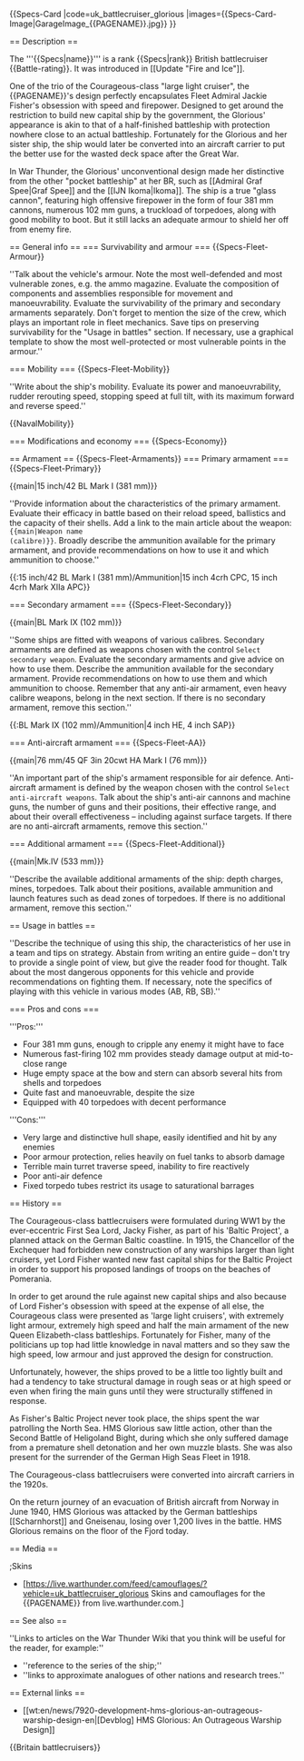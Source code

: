 {{Specs-Card
|code=uk_battlecruiser_glorious
|images={{Specs-Card-Image|GarageImage_{{PAGENAME}}.jpg}}
}}

== Description ==
<!-- ''In the first part of the description, cover the history of the ship's creation and military application. In the second part, tell the reader about using this ship in the game. Add a screenshot: if a beginner player has a hard time remembering vehicles by name, a picture will help them identify the ship in question.'' -->
The '''{{Specs|name}}''' is a rank {{Specs|rank}} British battlecruiser {{Battle-rating}}. It was introduced in [[Update "Fire and Ice"]].

One of the trio of the Courageous-class "large light cruiser", the {{PAGENAME}}'s design perfectly encapsulates Fleet Admiral Jackie Fisher's obsession with speed and firepower. Designed to get around the restriction to build new capital ship by the government, the Glorious' appearance is akin to that of a half-finished battleship with protection nowhere close to an actual battleship. Fortunately for the Glorious and her sister ship, the ship would later be converted into an aircraft carrier to put the better use for the wasted deck space after the Great War.

In War Thunder, the Glorious' unconventional design made her distinctive from the other "pocket battleship" at her BR, such as [[Admiral Graf Spee|Graf Spee]] and the [[IJN Ikoma|Ikoma]]. The ship is a true "glass cannon", featuring high offensive firepower in the form of four 381 mm cannons, numerous 102 mm guns, a truckload of torpedoes, along with good mobility to boot. But it still lacks an adequate armour to shield her off from enemy fire.

== General info ==
=== Survivability and armour ===
{{Specs-Fleet-Armour}}
<!-- ''Talk about the vehicle's armour. Note the most well-defended and most vulnerable zones, e.g. the ammo magazine. Evaluate the composition of components and assemblies responsible for movement and manoeuvrability. Evaluate the survivability of the primary and secondary armaments separately. Don't forget to mention the size of the crew, which plays an important role in fleet mechanics. Save tips on preserving survivability for the "Usage in battles" section. If necessary, use a graphical template to show the most well-protected or most vulnerable points in the armour.'' -->
''Talk about the vehicle's armour. Note the most well-defended and most vulnerable zones, e.g. the ammo magazine. Evaluate the composition of components and assemblies responsible for movement and manoeuvrability. Evaluate the survivability of the primary and secondary armaments separately. Don't forget to mention the size of the crew, which plays an important role in fleet mechanics. Save tips on preserving survivability for the "Usage in battles" section. If necessary, use a graphical template to show the most well-protected or most vulnerable points in the armour.''

=== Mobility ===
{{Specs-Fleet-Mobility}}
<!-- ''Write about the ship's mobility. Evaluate its power and manoeuvrability, rudder rerouting speed, stopping speed at full tilt, with its maximum forward and reverse speed.'' -->
''Write about the ship's mobility. Evaluate its power and manoeuvrability, rudder rerouting speed, stopping speed at full tilt, with its maximum forward and reverse speed.''

{{NavalMobility}}

=== Modifications and economy ===
{{Specs-Economy}}

== Armament ==
{{Specs-Fleet-Armaments}}
=== Primary armament ===
{{Specs-Fleet-Primary}}
<!-- ''Provide information about the characteristics of the primary armament. Evaluate their efficacy in battle based on their reload speed, ballistics and the capacity of their shells. Add a link to the main article about the weapon: <code><nowiki>{{main|Weapon name (calibre)}}</nowiki></code>. Broadly describe the ammunition available for the primary armament, and provide recommendations on how to use it and which ammunition to choose.'' -->
{{main|15 inch/42 BL Mark I (381 mm)}}

''Provide information about the characteristics of the primary armament. Evaluate their efficacy in battle based on their reload speed, ballistics and the capacity of their shells. Add a link to the main article about the weapon: <code><nowiki>{{main|Weapon name (calibre)}}</nowiki></code>. Broadly describe the ammunition available for the primary armament, and provide recommendations on how to use it and which ammunition to choose.''

{{:15 inch/42 BL Mark I (381 mm)/Ammunition|15 inch 4crh CPC, 15 inch 4crh Mark XIIa APC}}

=== Secondary armament ===
{{Specs-Fleet-Secondary}}
<!-- ''Some ships are fitted with weapons of various calibres. Secondary armaments are defined as weapons chosen with the control <code>Select secondary weapon</code>. Evaluate the secondary armaments and give advice on how to use them. Describe the ammunition available for the secondary armament. Provide recommendations on how to use them and which ammunition to choose. Remember that any anti-air armament, even heavy calibre weapons, belong in the next section. If there is no secondary armament, remove this section.'' -->
{{main|BL Mark IX (102 mm)}}

''Some ships are fitted with weapons of various calibres. Secondary armaments are defined as weapons chosen with the control <code>Select secondary weapon</code>. Evaluate the secondary armaments and give advice on how to use them. Describe the ammunition available for the secondary armament. Provide recommendations on how to use them and which ammunition to choose. Remember that any anti-air armament, even heavy calibre weapons, belong in the next section. If there is no secondary armament, remove this section.''

{{:BL Mark IX (102 mm)/Ammunition|4 inch HE, 4 inch SAP}}

=== Anti-aircraft armament ===
{{Specs-Fleet-AA}}
<!-- ''An important part of the ship's armament responsible for air defence. Anti-aircraft armament is defined by the weapon chosen with the control <code>Select anti-aircraft weapons</code>. Talk about the ship's anti-air cannons and machine guns, the number of guns and their positions, their effective range, and about their overall effectiveness – including against surface targets. If there are no anti-aircraft armaments, remove this section.'' -->
{{main|76 mm/45 QF 3in 20cwt HA Mark I (76 mm)}}

''An important part of the ship's armament responsible for air defence. Anti-aircraft armament is defined by the weapon chosen with the control <code>Select anti-aircraft weapons</code>. Talk about the ship's anti-air cannons and machine guns, the number of guns and their positions, their effective range, and about their overall effectiveness – including against surface targets. If there are no anti-aircraft armaments, remove this section.''

=== Additional armament ===
{{Specs-Fleet-Additional}}
<!-- ''Describe the available additional armaments of the ship: depth charges, mines, torpedoes. Talk about their positions, available ammunition and launch features such as dead zones of torpedoes. If there is no additional armament, remove this section.'' -->
{{main|Mk.IV (533 mm)}}

''Describe the available additional armaments of the ship: depth charges, mines, torpedoes. Talk about their positions, available ammunition and launch features such as dead zones of torpedoes. If there is no additional armament, remove this section.''

== Usage in battles ==
<!-- ''Describe the technique of using this ship, the characteristics of her use in a team and tips on strategy. Abstain from writing an entire guide – don't try to provide a single point of view, but give the reader food for thought. Talk about the most dangerous opponents for this vehicle and provide recommendations on fighting them. If necessary, note the specifics of playing with this vehicle in various modes (AB, RB, SB).'' -->
''Describe the technique of using this ship, the characteristics of her use in a team and tips on strategy. Abstain from writing an entire guide – don't try to provide a single point of view, but give the reader food for thought. Talk about the most dangerous opponents for this vehicle and provide recommendations on fighting them. If necessary, note the specifics of playing with this vehicle in various modes (AB, RB, SB).''

=== Pros and cons ===
<!-- ''Summarise and briefly evaluate the vehicle in terms of its characteristics and combat effectiveness. Mark its pros and cons in the bulleted list. Try not to use more than 6 points for each of the characteristics. Avoid using categorical definitions such as "bad", "good" and the like - use substitutions with softer forms such as "inadequate" and "effective".'' -->

'''Pros:'''

* Four 381 mm guns, enough to cripple any enemy it might have to face
* Numerous fast-firing 102 mm provides steady damage output at mid-to-close range
* Huge empty space at the bow and stern can absorb several hits from shells and torpedoes
* Quite fast and manoeuvrable, despite the size
* Equipped with 40 torpedoes with decent performance

'''Cons:'''

* Very large and distinctive hull shape, easily identified and hit by any enemies
* Poor armour protection, relies heavily on fuel tanks to absorb damage
* Terrible main turret traverse speed, inability to fire reactively
* Poor anti-air defence
* Fixed torpedo tubes restrict its usage to saturational barrages

== History ==
<!-- ''Describe the history of the creation and combat usage of the ship in more detail than in the introduction. If the historical reference turns out to be too long, take it to a separate article, taking a link to the article about the ship and adding a block "/History" (example: <nowiki>https://wiki.warthunder.com/(Ship-name)/History</nowiki>) and add a link to it here using the <code>main</code> template. Be sure to reference text and sources by using <code><nowiki><ref></ref></nowiki></code>, as well as adding them at the end of the article with <code><nowiki><references /></nowiki></code>. This section may also include the ship's dev blog entry (if applicable) and the in-game encyclopedia description (under <code><nowiki>=== In-game description ===</nowiki></code>, also if applicable).'' -->

The Courageous-class battlecruisers were formulated during WW1 by the ever-eccentric First Sea Lord, Jacky Fisher, as part of his 'Baltic Project', a planned attack on the German Baltic coastline. In 1915, the Chancellor of the Exchequer had forbidden new construction of any warships larger than light cruisers, yet Lord Fisher wanted new fast capital ships for the Baltic Project in order to support his proposed landings of troops on the beaches of Pomerania.

In order to get around the rule against new capital ships and also because of Lord Fisher's obsession with speed at the expense of all else, the Courageous class were presented as 'large light cruisers', with extremely light armour, extremely high speed and half the main armament of the new Queen Elizabeth-class battleships. Fortunately for Fisher, many of the politicians up top had little knowledge in naval matters and so they saw the high speed, low armour and just approved the design for construction.

Unfortunately, however, the ships proved to be a little too lightly built and had a tendency to take structural damage in rough seas or at high speed or even when firing the main guns until they were structurally stiffened in response.

As Fisher's Baltic Project never took place, the ships spent the war patrolling the North Sea. HMS Glorious saw little action, other than the Second Battle of Heligoland Bight, during which she only suffered damage from a premature shell detonation and her own muzzle blasts. She was also present for the surrender of the German High Seas Fleet in 1918.

The Courageous-class battlecruisers were converted into aircraft carriers in the 1920s.

On the return journey of an evacuation of British aircraft from Norway in June 1940, HMS Glorious was attacked by the German battleships [[Scharnhorst]] and Gneisenau, losing over 1,200 lives in the battle. HMS Glorious remains on the floor of the Fjord today.

== Media ==
<!-- ''Excellent additions to the article would be video guides, screenshots from the game, and photos.'' -->

;Skins
* [https://live.warthunder.com/feed/camouflages/?vehicle=uk_battlecruiser_glorious Skins and camouflages for the {{PAGENAME}} from live.warthunder.com.]

== See also ==
<!-- ''Links to articles on the War Thunder Wiki that you think will be useful for the reader, for example:''
* ''reference to the series of the ship;''
* ''links to approximate analogues of other nations and research trees.'' -->
''Links to articles on the War Thunder Wiki that you think will be useful for the reader, for example:''

* ''reference to the series of the ship;''
* ''links to approximate analogues of other nations and research trees.''

== External links ==
<!-- ''Paste links to sources and external resources, such as:''
* ''topic on the official game forum;''
* ''other literature.'' -->

* [[wt:en/news/7920-development-hms-glorious-an-outrageous-warship-design-en|[Devblog] HMS Glorious: An Outrageous Warship Design]]

{{Britain battlecruisers}}